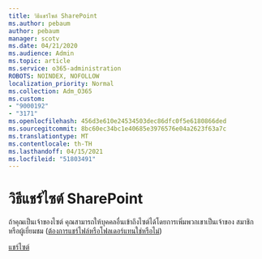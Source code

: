 ```yaml
---
title: วิธีแชร์ไซต์ SharePoint
ms.author: pebaum
author: pebaum
manager: scotv
ms.date: 04/21/2020
ms.audience: Admin
ms.topic: article
ms.service: o365-administration
ROBOTS: NOINDEX, NOFOLLOW
localization_priority: Normal
ms.collection: Adm_O365
ms.custom:
- "9000192"
- "3171"
ms.openlocfilehash: 456d3e610e24534503dec86dfc0f5e6180866ded
ms.sourcegitcommit: 8bc60ec34bc1e40685e3976576e04a2623f63a7c
ms.translationtype: MT
ms.contentlocale: th-TH
ms.lasthandoff: 04/15/2021
ms.locfileid: "51803491"
---
```

# <a name="how-to-share-a-sharepoint-site"></a>วิธีแชร์ไซต์ SharePoint

ถ้าคุณเป็นเจ้าของไซต์ คุณสามารถให้บุคคลอื่นเข้าถึงไซต์ได้โดยการเพิ่มพวกเขาเป็นเจ้าของ สมาชิก หรือผู้เยี่ยมชม ([ต้องการแชร์ไฟล์หรือโฟลเดอร์แทนใช่หรือไม่](https://support.office.com/article/share-sharepoint-files-or-folders-1fe37332-0f9a-4719-970e-d2578da4941c))

[แชร์ไซต์](https://support.office.com/article/share-a-site-958771a8-d041-4eb8-b51c-afea2eae3658)